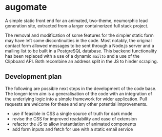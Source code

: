 # augomate

A simple static front end for an animated, two-theme, neumorphic lead generation site, extracted from a larger containerized full stack project.

The removal and modification of some features for the simpler static form may have left some discontinuities in the code. Most notably, the original contact form allowed messages to be sent through a Node.js server and a mailing list to be built in a PostgreSQL database. This backend functionality has been replaced with a use of a dynamic `mailto` and a use of the Clipboard API. Both recombine an address split in the JS to hinder scraping.

## Development plan

The following are possible next steps in the development of the code base. The longer-term aim is a generalisation of the code with an integration of the underlying logic into a simple framework for wider application. Pull requests are welcome for these and any other potential improvements.

- use if feasible in CSS a single source of truth for dark mode
- revise the CSS for improved readability and ease of extension
- refactor the JS to allow instantiation of animated components
- add form inputs and fetch for use with a static email service
